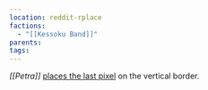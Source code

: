 ```yaml
---
location: reddit-rplace
factions:
  - "[[Kessoku Band]]"
parents: 
tags: 
---
```

*[[Petra]]* [places the last pixel](https://discord.com/channels/1093664259273130084/1131230952119615600/1131577716064387123) on the vertical border.
